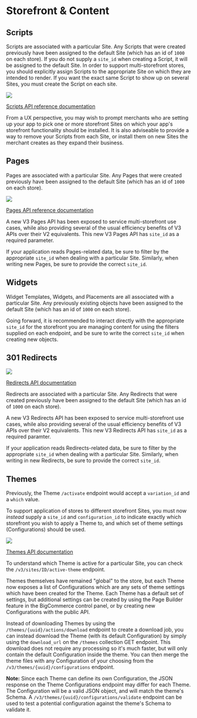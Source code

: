# Storefront & Content

## Scripts

Scripts are associated with a particular Site. Any Scripts that were created previously have been assigned to the default Site (which has an id of `1000` on each store). If you do not supply a `site_id` when creating a Script, it will be assigned to the default Site. In order to support multi-storefront stores, you should explicitly assign Scripts to the appropriate Site on which they are intended to render. If you want the exact same Script to show up on several Sites, you must create the Script on each site.

<a target="_blank" href="https://cdn11.bigcommerce.com/s-grief/content/dev-docs/scripts-diagram.png">
  <img src="https://cdn11.bigcommerce.com/s-grief/content/dev-docs/scripts-diagram.png">
</a>

[Scripts API reference documentation](https://developer.bigcommerce.com/api-reference/store-management/scripts)

From a UX perspective, you may wish to prompt merchants who are setting up your app to pick one or more storefront Sites on which your app's storefront functionality should be installed. It is also adviseable to provide a way to remove your Scripts from each Site, or install them on new Sites the merchant creates as they expand their business.

## Pages

Pages are associated with a particular Site. Any Pages that were created previously have been assigned to the default Site (which has an id of `1000` on each store).

<a target="_blank" href="https://cdn11.bigcommerce.com/s-grief/content/dev-docs/pages-diagram.png">
  <img src="https://cdn11.bigcommerce.com/s-grief/content/dev-docs/pages-diagram.png">
</a>

[Pages API reference documentation](https://developer.bigcommerce.com/api-reference/store-management/store-content/pages/getallpages)

A new V3 Pages API has been exposed to service multi-storefront use cases, while also providing several of the usual efficiency benefits of V3 APIs over their V2 equivalents. This new V3 Pages API has `site_id` as a required parameter.

If your application reads Pages-related data, be sure to filter by the appropriate `site_id` when dealing with a particular Site. Similarly, when writing new Pages, be sure to provide the correct `site_id`.

## Widgets

Widget Templates, Widgets, and Placements are all associated with a particular Site. Any previously existing objects have been assigned to the default Site (which has an id of `1000` on each store).

Going forward, it is recommended to interact directly with the appropriate `site_id` for the storefront you are managing content for using the filters supplied on each endpoint, and be sure to write the correct `site_id` when creating new objects.

## 301 Redirects

<a target="_blank" href="https://cdn11.bigcommerce.com/s-grief/content/dev-docs/redirects-diagram.png">
  <img src="https://cdn11.bigcommerce.com/s-grief/content/dev-docs/redirects-diagram.png">
</a>

[Redirects API documentation](https://developer.bigcommerce.com/api-reference/store-management/redirects)

Redirects are associated with a particular Site. Any Redirects that were created previously have been assigned to the default Site (which has an id of `1000` on each store).

A new V3 Redirects API has been exposed to service multi-storefront use cases, while also providing several of the usual efficiency benefits of V3 APIs over their V2 equivalents. This new V3 Redirects API has `site_id` as a required paramter.

If your application reads Redirects-related data, be sure to filter by the appropriate `site_id` when dealing with a particular Site. Similarly, when writing in new Redirects, be sure to provide the correct `site_id`.

## Themes

Previously, the Theme `/activate` endpoint would accept a `variation_id` and a `which` value.

To support application of stores to different storefront Sites, you must now _instead_ supply a `site_id` and `configuration_id` to indicate exactly which storefront you wish to apply a Theme to, and which set of theme settings (Configurations) should be used.

<a target="_blank" href="https://cdn11.bigcommerce.com/s-grief/content/dev-docs/themes-diagram.png">
  <img src="https://cdn11.bigcommerce.com/s-grief/content/dev-docs/themes-diagram.png">
</a>

[Themes API documentation](https://developer.bigcommerce.com/api-reference/store-management/themes)

To understand which Theme is active for a particular Site, you can check the `/v3/sites/ID/active-theme` endpoint.

Themes themselves have remained "global" to the store, but each Theme now exposes a list of Configurations which are any sets of theme settings which have been created for the Theme. Each Theme has a default set of settings, but additional settings can be created by using the Page Builder feature in the BigCommerce control panel, or by creating new Configurations with the public API.

Instead of downloading Themes by using the `/themes/{uuid}/actions/download` endpoint to create a download job, you can instead download the Theme (with its default Configuration) by simply using the `download_url` on the `/themes` collection GET endpoint. This download does not require any processing so it's much faster, but will only contain the default Configuration inside the theme. You can then merge the theme files with any Configuration of your choosing from the `/v3/themes/{uuid}/configurations` endpoint.

**Note:** Since each Theme can define its own Configuration, the JSON response on the Theme Configurations endpoint may differ for each Theme. The Configuration will be a valid JSON object, and will match the theme's Schema. A `/v3/themes/{uuid}/configurations/validate` endpoint can be used to test a potential configuration against the theme's Schema to validate it.

